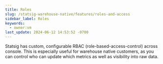 ```yaml
---
title: Roles
slug: /statsig-warehouse-native/features/roles-and-access
sidebar_label: Roles
keywords:
  - owner:vm
last_update: 2024-06-12 14:53:52 -0700
---
```


Statsig has custom, configurable RBAC (role-based-access-control) across console. This is especially useful for warehouse native customers, as you can control who can update which metrics as well as visibility into raw data.
